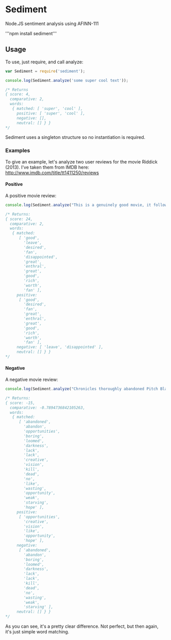 Sediment
========

Node.JS sentiment analysis using AFINN-111


'''npm install sediment'''


## Usage

To use, just require, and call analyze:

``` javascript
var Sediment = require('sediment');

console.log(Sediment.analyze('some super cool text'));

/* Returns
{ score: 4,
  comparative: 2,
  words: 
   { matched: [ 'super', 'cool' ],
     positive: [ 'super', 'cool' ],
     negative: [],
     neutral: [] } }
*/
```

Sediment uses a singleton structure so no instantiation is required.


### Examples

To give an example, let's analyze two user reviews for the movie Riddick (2013). I've taken them from IMDB here: http://www.imdb.com/title/tt1411250/reviews

#### Positive

A positive movie review:

``` javascript
console.log(Sediment.analyze("This is a genuinely good movie, it follows on from the previous Riddick movies and doesn't leave anything to be desired. Richard B Riddick is up to his old tricks again, and if you're a fan, you won't be disappointed, definitely a must see. Vin Diesel is great as always, playing a character that never ceases to enthral me, and the rest of the cast is great too. You know a movie is good when it makes you watch the previous movies when you get home from seeing it. The music is also exceptional I found too, fitting in very well with the action scenes. I've always found Riddick to be a movie that is very rich in its universe, it pulls you in without really telling you much, and this movie does exactly the same, worth a watch even if you're not a fan."));

/* Returns:
{ score: 24,
  comparative: 2,
  words: 
   { matched: 
      [ 'good',
        'leave',
        'desired',
        'fan',
        'disappointed',
        'great',
        'enthral',
        'great',
        'good',
        'rich',
        'worth',
        'fan' ],
     positive: 
      [ 'good',
        'desired',
        'fan',
        'great',
        'enthral',
        'great',
        'good',
        'rich',
        'worth',
        'fan' ],
     negative: [ 'leave', 'disappointed' ],
     neutral: [] } }
*/
```

#### Negative

A negative movie review:

``` javascript
console.log(Sediment.analyze("Chronicles thoroughly abandoned Pitch Black, but was forgiven for executing well on Chronicle's expansive new playing field. So it's now utterly bewildering why Twohy and Diesel now abandon the inherent opportunities of that richly-appointed stage in order to serve up a predictable and boring reprise of Pitch Black when so much potential loomed out there in the darkness. And why? We've already seen this movie. Was it a lack of budget? A lack of the creative vision necessary to follow through on Chronicles? I am personally left thinking it must be the former, but still, why circle back to kill a horse you've already left for dead in the first movie? It makes no sense, feels like clumsy thematic lurching, and represents the wasting of an opportunity which doesn't come along every day. So from where I sit, we (Twohy, Diesel, and us fans) all lose out in this weak offering. I wanted so much more from this movie and instead left the theater just as parched and starving as one surely would if marooned on a deserted planet bereft of all hope."));

/* Returns:
{ score: -15,
  comparative: -0.7894736842105263,
  words: 
   { matched: 
      [ 'abandoned',
        'abandon',
        'opportunities',
        'boring',
        'loomed',
        'darkness',
        'lack',
        'lack',
        'creative',
        'vision',
        'kill',
        'dead',
        'no',
        'like',
        'wasting',
        'opportunity',
        'weak',
        'starving',
        'hope' ],
     positive: 
      [ 'opportunities',
        'creative',
        'vision',
        'like',
        'opportunity',
        'hope' ],
     negative: 
      [ 'abandoned',
        'abandon',
        'boring',
        'loomed',
        'darkness',
        'lack',
        'lack',
        'kill',
        'dead',
        'no',
        'wasting',
        'weak',
        'starving' ],
     neutral: [] } }
*/
```

As you can see, it's a pretty clear difference. Not perfect, but then again, it's just simple word matching.